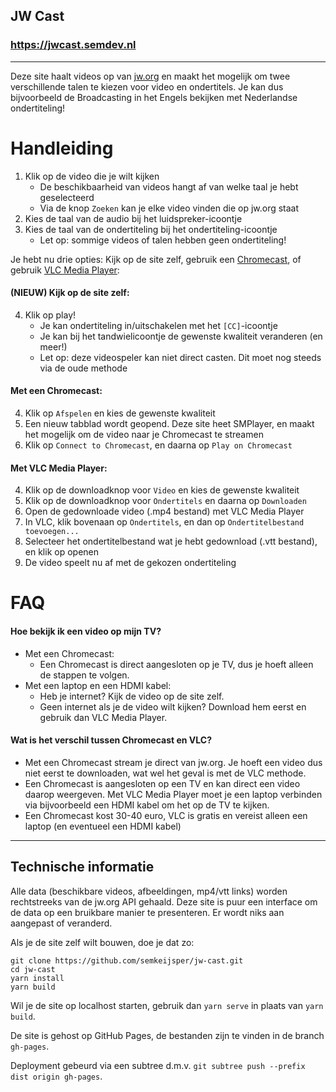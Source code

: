 ## JW Cast

### https://jwcast.semdev.nl

---

Deze site haalt videos op van [jw.org](https://jw.org) en maakt het mogelijk om twee verschillende talen te kiezen voor video en ondertitels. Je kan dus bijvoorbeeld de Broadcasting in het Engels bekijken met Nederlandse ondertiteling!

# Handleiding

1. Klik op de video die je wilt kijken
   - De beschikbaarheid van videos hangt af van welke taal je hebt geselecteerd
   - Via de knop `Zoeken` kan je elke video vinden die op jw.org staat
2. Kies de taal van de audio bij het luidspreker-icoontje
3. Kies de taal van de ondertiteling bij het ondertiteling-icoontje
   - Let op: sommige videos of talen hebben geen ondertiteling!

Je hebt nu drie opties: Kijk op de site zelf, gebruik een [Chromecast](https://store.google.com/product/chromecast?hl=nl), of gebruik [VLC Media Player](https://www.videolan.org/vlc/):

#### (NIEUW) **Kijk op de site zelf**:

4. Klik op play!
   - Je kan ondertiteling in/uitschakelen met het `[CC]`-icoontje
   - Je kan bij het tandwielicoontje de gewenste kwaliteit veranderen (en meer!)
   - Let op: deze videospeler kan niet direct casten. Dit moet nog steeds via de oude methode

#### **Met een Chromecast**:

4. Klik op `Afspelen` en kies de gewenste kwaliteit
5. Een nieuw tabblad wordt geopend. Deze site heet SMPlayer, en maakt het mogelijk om de video naar je Chromecast te streamen
6. Klik op `Connect to Chromecast`, en daarna op `Play on Chromecast`

#### **Met VLC Media Player**:

4. Klik op de downloadknop voor `Video` en kies de gewenste kwaliteit
5. Klik op de downloadknop voor `Ondertitels` en daarna op `Downloaden`
6. Open de gedownloade video (.mp4 bestand) met VLC Media Player
7. In VLC, klik bovenaan op `Ondertitels`, en dan op `Ondertitelbestand toevoegen...`
8. Selecteer het ondertitelbestand wat je hebt gedownload (.vtt bestand), en klik op openen
9. De video speelt nu af met de gekozen ondertiteling

# FAQ

#### **Hoe bekijk ik een video op mijn TV?**

- Met een Chromecast:
  - Een Chromecast is direct aangesloten op je TV, dus je hoeft alleen de stappen te volgen.
- Met een laptop en een HDMI kabel:
  - Heb je internet? Kijk de video op de site zelf.
  - Geen internet als je de video wilt kijken? Download hem eerst en gebruik dan VLC Media Player.

#### **Wat is het verschil tussen Chromecast en VLC?**

- Met een Chromecast stream je direct van jw.org. Je hoeft een video dus niet eerst te downloaden, wat wel het geval is met de VLC methode.
- Een Chromecast is aangesloten op een TV en kan direct een video daarop weergeven. Met VLC Media Player moet je een laptop verbinden via bijvoorbeeld een HDMI kabel om het op de TV te kijken.
- Een Chromecast kost 30-40 euro, VLC is gratis en vereist alleen een laptop (en eventueel een HDMI kabel)

---

## Technische informatie

Alle data (beschikbare videos, afbeeldingen, mp4/vtt links) worden rechtstreeks van de jw.org API gehaald. Deze site is puur een interface om de data op een bruikbare manier te presenteren. Er wordt niks aan aangepast of veranderd.

Als je de site zelf wilt bouwen, doe je dat zo:

```
git clone https://github.com/semkeijsper/jw-cast.git
cd jw-cast
yarn install
yarn build
```

Wil je de site op localhost starten, gebruik dan `yarn serve` in plaats van `yarn build`.

De site is gehost op GitHub Pages, de bestanden zijn te vinden in de branch `gh-pages`.

Deployment gebeurd via een subtree d.m.v. `git subtree push --prefix dist origin gh-pages`.
